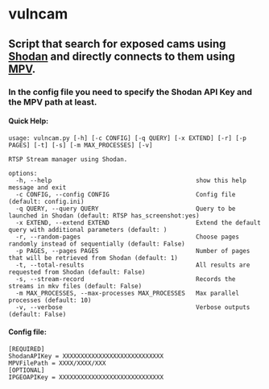 # vulncam
## Script that search for exposed cams using [Shodan](https://www.shodan.io) and directly connects to them using [MPV](https://mpv.io).
### In the config file you need to specify the Shodan API Key and the MPV path at least.
#### Quick Help:
```bazaar
usage: vulncam.py [-h] [-c CONFIG] [-q QUERY] [-x EXTEND] [-r] [-p PAGES] [-t] [-s] [-m MAX_PROCESSES] [-v]

RTSP Stream manager using Shodan.

options:
  -h, --help                                        show this help message and exit
  -c CONFIG, --config CONFIG                        Config file (default: config.ini)
  -q QUERY, --query QUERY                           Query to be launched in Shodan (default: RTSP has_screenshot:yes)
  -x EXTEND, --extend EXTEND                        Extend the default query with additional parameters (default: )
  -r, --random-pages                                Choose pages randomly instead of sequentially (default: False)
  -p PAGES, --pages PAGES                           Number of pages that will be retrieved from Shodan (default: 1)
  -t, --total-results                               All results are requested from Shodan (default: False)
  -s, --stream-record                               Records the streams in mkv files (default: False)
  -m MAX_PROCESSES, --max-processes MAX_PROCESSES   Max parallel processes (default: 10)
  -v, --verbose                                     Verbose outputs (default: False)

```
#### Config file:
````chef
[REQUIRED]
ShodanAPIKey = XXXXXXXXXXXXXXXXXXXXXXXXXXXX
MPVFilePath = XXXX/XXXX/XXX
[OPTIONAL]
IPGEOAPIKey = XXXXXXXXXXXXXXXXXXXXXXXXXXXXX
````
